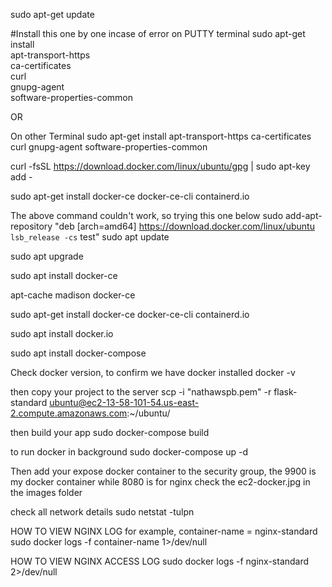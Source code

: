 sudo apt-get update

#Install this one by one incase of error on PUTTY terminal 
sudo apt-get install \
    apt-transport-https \
    ca-certificates \
    curl \
    gnupg-agent \
    software-properties-common

OR

On other Terminal
sudo apt-get install apt-transport-https ca-certificates curl gnupg-agent software-properties-common


curl -fsSL https://download.docker.com/linux/ubuntu/gpg | sudo apt-key add -

sudo apt-get install docker-ce docker-ce-cli containerd.io

The above command couldn't work, so trying this one below
sudo add-apt-repository "deb [arch=amd64] https://download.docker.com/linux/ubuntu `lsb_release -cs` test"
sudo apt update

sudo apt upgrade

sudo apt install docker-ce

apt-cache madison docker-ce

sudo apt-get install docker-ce docker-ce-cli containerd.io

sudo apt install docker.io

sudo apt install docker-compose

Check docker version, to confirm we have docker installed
docker -v

then copy your project to the server
scp -i "nathawspb.pem" -r flask-standard ubuntu@ec2-13-58-101-54.us-east-2.compute.amazonaws.com:~/ubuntu/

then build your app
sudo docker-compose build

to run docker in background
sudo docker-compose up -d

Then add your expose docker container to the security group,
the 9900 is my docker container while 8080 is for nginx
check the ec2-docker.jpg in the images folder


check all network details
sudo netstat -tulpn


HOW TO VIEW NGINX LOG
for example, container-name = nginx-standard
sudo docker logs -f container-name 1>/dev/null

HOW TO VIEW NGINX ACCESS LOG 
sudo docker logs -f nginx-standard 2>/dev/null














